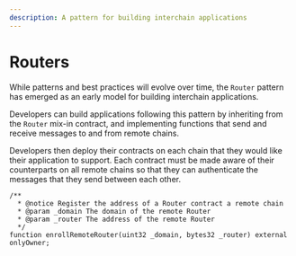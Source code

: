 ```yaml
---
description: A pattern for building interchain applications
---
```


# Routers

While patterns and best practices will evolve over time, the `Router` pattern has emerged as an early model for building interchain applications.

Developers can build applications following this pattern by inheriting from the `Router` mix-in contract, and implementing functions that send and receive messages to and from remote chains.

Developers then deploy their contracts on each chain that they would like their application to support. Each contract must be made aware of their counterparts on all remote chains so that they can authenticate the messages that they send between each other.

```solidity
/**
  * @notice Register the address of a Router contract a remote chain
  * @param _domain The domain of the remote Router
  * @param _router The address of the remote Router
  */
function enrollRemoteRouter(uint32 _domain, bytes32 _router) external onlyOwner;
```
